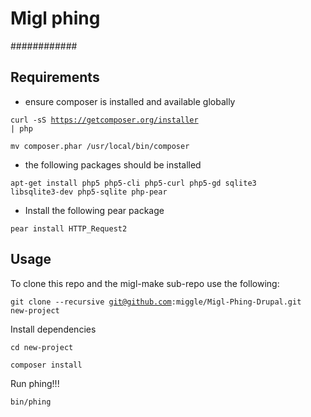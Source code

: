 # Migl phing
############
 
## Requirements

* ensure composer is installed and available globally

<code>curl -sS https://getcomposer.org/installer | php</code>

<code>mv composer.phar /usr/local/bin/composer</code>
      
* the following packages should be installed

<code>apt-get install php5 php5-cli php5-curl php5-gd sqlite3 libsqlite3-dev php5-sqlite php-pear</code>

* Install the following pear package

<code>pear install HTTP_Request2</code>

## Usage

To clone this repo and the migl-make sub-repo use the following: 

<code>git clone --recursive git@github.com:miggle/Migl-Phing-Drupal.git new-project</code>

Install dependencies

<code>cd new-project</code>

<code>composer install</code>

Run phing!!!

<code>bin/phing</code>